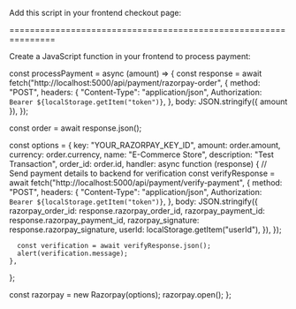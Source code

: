  Add this script in your frontend checkout page:

 <script src="https://checkout.razorpay.com/v1/checkout.js"></script>

===============================================================

Create a JavaScript function in your frontend to process payment:

const processPayment = async (amount) => {
  const response = await fetch("http://localhost:5000/api/payment/razorpay-order", {
    method: "POST",
    headers: {
      "Content-Type": "application/json",
      Authorization: `Bearer ${localStorage.getItem("token")}`,
    },
    body: JSON.stringify({ amount }),
  });

  const order = await response.json();

  const options = {
    key: "YOUR_RAZORPAY_KEY_ID",
    amount: order.amount,
    currency: order.currency,
    name: "E-Commerce Store",
    description: "Test Transaction",
    order_id: order.id,
    handler: async function (response) {
      // Send payment details to backend for verification
      const verifyResponse = await fetch("http://localhost:5000/api/payment/verify-payment", {
        method: "POST",
        headers: {
          "Content-Type": "application/json",
          Authorization: `Bearer ${localStorage.getItem("token")}`,
        },
        body: JSON.stringify({
          razorpay_order_id: response.razorpay_order_id,
          razorpay_payment_id: response.razorpay_payment_id,
          razorpay_signature: response.razorpay_signature,
          userId: localStorage.getItem("userId"),
        }),
      });

      const verification = await verifyResponse.json();
      alert(verification.message);
    },
  };

  const razorpay = new Razorpay(options);
  razorpay.open();
};
